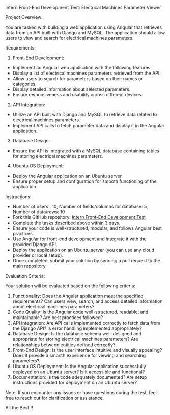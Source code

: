 Intern Front-End Development Test: Electrical Machines Parameter Viewer

Project Overview:

You are tasked with building a web application using Angular that retrieves data from an API built with Django and MySQL. The application should allow users to view and search for electrical machines parameters.


Requirements:

1. Front-End Development:

* Implement an Angular web application with the following features:
* Display a list of electrical machines parameters retrieved from the API.
* Allow users to search for parameters based on their names or categories.
* Display detailed information about selected parameters.
* Ensure responsiveness and usability across different devices.


2. API Integration:

* Utilize an API built with Django and MySQL to retrieve data related to electrical machines parameters.
* Implement API calls to fetch parameter data and display it in the Angular application.


3. Database Design:

* Ensure the API is integrated with a MySQL database containing tables for storing electrical machines parameters.

4. Ubuntu OS Deployment:

* Deploy the Angular application on an Ubuntu server.
* Ensure proper setup and configuration for smooth functioning of the application.


Instructions:

* Number of users : 10, Number of fields/columns for database: 5, Number of data/rows: 10
* Fork this GitHub repository: [Intern Front-End Development Test](https://github.com/vigneshranganathan/intern_front_end_development)
* Complete the tasks described above within 3 days.
* Ensure your code is well-structured, modular, and follows Angular best practices.
* Use Angular for front-end development and integrate it with the provided Django API.
* Deploy the application on an Ubuntu server (you can use any cloud provider or local setup).
* Once completed, submit your solution by sending a pull request to the main repository.


Evaluation Criteria:

Your solution will be evaluated based on the following criteria:

1. Functionality: Does the Angular application meet the specified requirements? Can users view, search, and access detailed information about electrical machines parameters?
2. Code Quality: Is the Angular code well-structured, readable, and maintainable? Are best practices followed?
3. API Integration: Are API calls implemented correctly to fetch data from the Django API? Is error handling implemented appropriately?
4. Database Design: Is the database schema well-designed and appropriate for storing electrical machines parameters? Are relationships between entities defined correctly?
5. Front-End Design: Is the user interface intuitive and visually appealing? Does it provide a smooth experience for viewing and searching parameters?
6. Ubuntu OS Deployment: Is the Angular application successfully deployed on an Ubuntu server? Is it accessible and functional?
7. Documentation: Is the code adequately documented? Are setup instructions provided for deployment on an Ubuntu server?


Note: If you encounter any issues or have questions during the test, feel free to reach out for clarification or assistance.

All the Best !!


